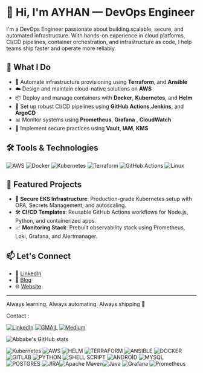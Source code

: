 # 👋 Hi, I'm AYHAN — DevOps Engineer

I'm a DevOps Engineer passionate about building scalable, secure, and automated infrastructure. With hands-on experience in cloud platforms, CI/CD pipelines, container orchestration, and infrastructure as code, I help teams ship faster and operate more reliably.

## 🚀 What I Do

- 🔧 Automate infrastructure provisioning using **Terraform**, and **Ansible**
- ☁️ Design and maintain cloud-native solutions on **AWS**
- 📦 Deploy and manage containers with **Docker**, **Kubernetes**, and **Helm**
- 🔄 Set up robust CI/CD pipelines using **GitHub Actions**,**Jenkins**, and **ArgoCD**
- 📊 Monitor systems using **Prometheus**, **Grafana** , **CloudWatch**
- 🔐 Implement secure practices using **Vault**, **IAM**, **KMS**

## 🛠️ Tools & Technologies

![AWS](https://img.shields.io/badge/AWS-232F3E?style=for-the-badge&logo=amazon-aws&logoColor=white)
![Docker](https://img.shields.io/badge/Docker-2496ED?style=for-the-badge&logo=docker&logoColor=white)
![Kubernetes](https://img.shields.io/badge/Kubernetes-326CE5?style=for-the-badge&logo=kubernetes&logoColor=white)
![Terraform](https://img.shields.io/badge/Terraform-623CE4?style=for-the-badge&logo=terraform&logoColor=white)
![GitHub Actions](https://img.shields.io/badge/GitHub_Actions-2088FF?style=for-the-badge&logo=github-actions&logoColor=white)
![Linux](https://img.shields.io/badge/Linux-FCC624?style=for-the-badge&logo=linux&logoColor=black)

## 📂 Featured Projects

- 🔐 **Secure EKS Infrastructure**: Production-grade Kubernetes setup with OPA, Secrets Management, and autoscaling.
- 🛠️ **CI/CD Templates**: Reusable GitHub Actions workflows for Node.js, Python, and containerized apps.
- 📈 **Monitoring Stack**: Prebuilt observability stack using Prometheus, Loki, Grafana, and Alertmanager.

## 📫 Let's Connect

- 💼 [LinkedIn](https://www.linkedin.com/in/ayhandagistan/)
- 🧠 [Blog](https://medium.com/@abbabe)
- 🌐 [Website](https://dagicloud.com)


---

Always learning. Always automating. Always shipping 🚀




<!---
abbabe/abbabe is a ✨ special ✨ repository because its `README.md` (this file) appears on your GitHub profile.
You can click the Preview link to take a look at your changes.
--->

Contact :

[![LinkedIn](https://img.shields.io/badge/linkedin-%230077B5.svg?style=for-the-badge&logo=linkedin&logoColor=white)](https://www.linkedin.com/in/abbabe)
[![GMAIL](https://img.shields.io/badge/Gmail-D14836?style=for-the-badge&logo=gmail&logoColor=white)](dagistan18@gmail.com)
[![Medium](https://img.shields.io/badge/Medium-12100E?style=for-the-badge&logo=medium&logoColor=white)](https://medium.com/@abbabe)



![Abbabe's GitHub stats](https://github-readme-stats.vercel.app/api?username=abbabe&show_icons=true&theme=transparent)


![Kubernetes](https://img.shields.io/badge/kubernetes-326ce5.svg?&style=for-the-badge&logo=kubernetes&logoColor=white) ![AWS](https://img.shields.io/badge/Amazon_AWS-FF9900?style=for-the-badge&logo=amazonaws&logoColor=white) ![HELM](https://img.shields.io/badge/Helm-0F1689?style=for-the-badge&logo=Helm&labelColor=0F1689) ![TERRAFORM](https://img.shields.io/badge/Terraform-7B42BC?style=for-the-badge&logo=terraform&logoColor=white) ![ANSIBLE](https://img.shields.io/badge/Ansible-000000?style=for-the-badge&logo=ansible&logoColor=white) ![DOCKER](https://img.shields.io/badge/Docker-2CA5E0?style=for-the-badge&logo=docker&logoColor=white) ![GITLAB](https://img.shields.io/badge/GitLab-330F63?style=for-the-badge&logo=gitlab&logoColor=white) ![PYTHON](https://img.shields.io/badge/Python-FFD43B?style=for-the-badge&logo=python&logoColor=blue) ![SHELL SCRIPT](https://img.shields.io/badge/Shell_Script-121011?style=for-the-badge&logo=gnu-bash&logoColor=white) ![ANDROİD](https://img.shields.io/badge/Android_Studio-3DDC84?style=for-the-badge&logo=android-studio&logoColor=white) ![MYSQL](https://img.shields.io/badge/MySQL-005C84?style=for-the-badge&logo=mysql&logoColor=white) ![POSTGRES](https://img.shields.io/badge/PostgreSQL-316192?style=for-the-badge&logo=postgresql&logoColor=white) ![JIRA](https://img.shields.io/badge/Jira-0052CC.svg?style=for-the-badge&logo=Jira&logoColor=white)![Apache Maven](https://img.shields.io/badge/Apache%20Maven-C71A36?style=for-the-badge&logo=Apache%20Maven&logoColor=white)![Java](https://img.shields.io/badge/java-%23ED8B00.svg?style=for-the-badge&logo=java&logoColor=white) ![Grafana](https://img.shields.io/badge/grafana-%23F46800.svg?style=for-the-badge&logo=grafana&logoColor=white) ![Prometheus](https://img.shields.io/badge/Prometheus-E6522C?style=for-the-badge&logo=Prometheus&logoColor=white)
